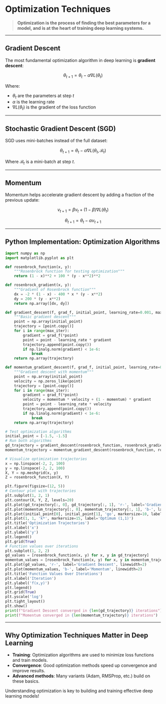 # Optimization Techniques

> **Optimization is the process of finding the best parameters for a model, and is at the heart of training deep learning systems.**

---

## Gradient Descent

The most fundamental optimization algorithm in deep learning is **gradient descent**:

```math
\theta_{t+1} = \theta_t - \alpha \nabla L(\theta_t)
```

Where:
- $`\theta_t`$ are the parameters at step $`t`$
- $`\alpha`$ is the learning rate
- $`\nabla L(\theta_t)`$ is the gradient of the loss function

---

## Stochastic Gradient Descent (SGD)

SGD uses mini-batches instead of the full dataset:

```math
\theta_{t+1} = \theta_t - \alpha \nabla L(\theta_t, \mathcal{B}_t)
```

Where $`\mathcal{B}_t`$ is a mini-batch at step $`t`$.

---

## Momentum

Momentum helps accelerate gradient descent by adding a fraction of the previous update:

```math
v_{t+1} = \beta v_t + (1-\beta)\nabla L(\theta_t)
```
```math
\theta_{t+1} = \theta_t - \alpha v_{t+1}
```

---

## Python Implementation: Optimization Algorithms

```python
import numpy as np
import matplotlib.pyplot as plt

def rosenbrock_function(x, y):
    """Rosenbrock function for testing optimization"""
    return (1 - x)**2 + 100 * (y - x**2)**2

def rosenbrock_gradient(x, y):
    """Gradient of Rosenbrock function"""
    dx = -2 * (1 - x) - 400 * x * (y - x**2)
    dy = 200 * (y - x**2)
    return np.array([dx, dy])

def gradient_descent(f, grad_f, initial_point, learning_rate=0.001, max_iter=1000):
    """Basic gradient descent"""
    point = np.array(initial_point)
    trajectory = [point.copy()]
    for i in range(max_iter):
        gradient = grad_f(*point)
        point = point - learning_rate * gradient
        trajectory.append(point.copy())
        if np.linalg.norm(gradient) < 1e-6:
            break
    return np.array(trajectory)

def momentum_gradient_descent(f, grad_f, initial_point, learning_rate=0.001, momentum=0.9, max_iter=1000):
    """Gradient descent with momentum"""
    point = np.array(initial_point)
    velocity = np.zeros_like(point)
    trajectory = [point.copy()]
    for i in range(max_iter):
        gradient = grad_f(*point)
        velocity = momentum * velocity + (1 - momentum) * gradient
        point = point - learning_rate * velocity
        trajectory.append(point.copy())
        if np.linalg.norm(gradient) < 1e-6:
            break
    return np.array(trajectory)

# Test optimization algorithms
initial_point = [-1.5, -1.5]
# Run both algorithms
gd_trajectory = gradient_descent(rosenbrock_function, rosenbrock_gradient, initial_point, learning_rate=0.0001)
momentum_trajectory = momentum_gradient_descent(rosenbrock_function, rosenbrock_gradient, initial_point, learning_rate=0.0001)

# Visualize optimization trajectories
x = np.linspace(-2, 2, 100)
y = np.linspace(-2, 2, 100)
X, Y = np.meshgrid(x, y)
Z = rosenbrock_function(X, Y)

plt.figure(figsize=(12, 5))
# Contour plot with trajectories
plt.subplot(1, 2, 1)
plt.contour(X, Y, Z, levels=20)
plt.plot(gd_trajectory[:, 0], gd_trajectory[:, 1], 'r-', label='Gradient Descent', linewidth=2)
plt.plot(momentum_trajectory[:, 0], momentum_trajectory[:, 1], 'b-', label='Momentum', linewidth=2)
plt.plot(initial_point[0], initial_point[1], 'go', markersize=10, label='Start')
plt.plot(1, 1, 'k*', markersize=15, label='Optimum (1,1)')
plt.title('Optimization Trajectories')
plt.xlabel('x')
plt.ylabel('y')
plt.legend()
plt.grid(True)
# Function values over iterations
plt.subplot(1, 2, 2)
gd_values = [rosenbrock_function(x, y) for x, y in gd_trajectory]
momentum_values = [rosenbrock_function(x, y) for x, y in momentum_trajectory]
plt.plot(gd_values, 'r-', label='Gradient Descent', linewidth=2)
plt.plot(momentum_values, 'b-', label='Momentum', linewidth=2)
plt.title('Function Values Over Iterations')
plt.xlabel('Iteration')
plt.ylabel('f(x,y)')
plt.legend()
plt.grid(True)
plt.yscale('log')
plt.tight_layout()
plt.show()
print(f"Gradient Descent converged in {len(gd_trajectory)} iterations")
print(f"Momentum converged in {len(momentum_trajectory)} iterations")
```

---

## Why Optimization Techniques Matter in Deep Learning

- **Training**: Optimization algorithms are used to minimize loss functions and train models.
- **Convergence**: Good optimization methods speed up convergence and improve results.
- **Advanced methods**: Many variants (Adam, RMSProp, etc.) build on these basics.

Understanding optimization is key to building and training effective deep learning models! 
